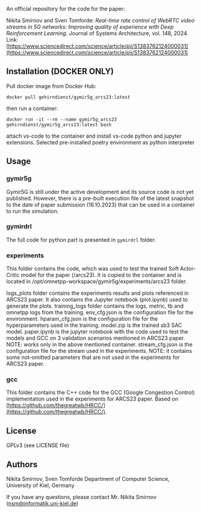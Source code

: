 An official repository for the code for the paper:

Nikita Smirnov and Sven Tomforde: *Real-time rate control of WebRTC video streams in 5G networks: Improving quality of experience with Deep Reinforcement Learning*. Journal of Systems Architecture, vol. 148, 2024.
Link: [https://www.sciencedirect.com/science/article/pii/S1383762124000031](https://www.sciencedirect.com/science/article/pii/S1383762124000031)

## Installation (DOCKER ONLY)
Pull docker image from Docker Hub:
```
docker pull gehirndienst/gymir5g_arcs23:latest
```
then run a container:
```
docker run -it --rm --name gymir5g_arcs23 gehirndienst/gymir5g_arcs23:latest bash
```

attach vs-code to the container and install vs-code python and jupyter extensions. Selected pre-installed poetry environment as python interpreter

## Usage
### gymir5g
Gymir5G is still under the active development and its source code is not yet published. However, there is a pre-built execution file of the latest snapshot to the date of paper submission (16.10.2023) that can be used in a container to run the simulation.

### gymirdrl
The full code for python part is presented in `gymirdrl` folder.

### experiments
This folder contains the code, which was used to test the trained Soft Actor-Critic model for the paper (/arcs23). It is copied to the container and is located in /opt/omnetpp-workspace/gymir5g/experiments/arcs23 folder.

logs_plots folder contains the experiments results and plots referenced in ARCS23 paper. It also contains the Jupyter notebook (plot.ipynb) used to generate the plots.
training_logs folder contains the logs, metric, tb and omnetpp logs from the training.
env_cfg.json is the configuration file for the environment.
hparam_cfg.json is the configuration file for the hyperparameters used in the training.
model.zip is the trained sb3 SAC model.
paper.ipynb is the jupyter notebook with the code used to test the models and GCC on 3 validation scenarios mentioned in ARCS23 paper. NOTE: works only in the above mentioned container.
stream_cfg.json is the configuration file for the stream used in the experiments. NOTE: it contains some not-omitted parameters that are not used in the experiments for ARCS23 paper.

### gcc
This folder contains the C++ code for the GCC (Google Congestion Control) implementation used in the experiments for ARCS23 paper. Based on [https://github.com/thegreatwb/HRCC/](https://github.com/thegreatwb/HRCC/).

## License
GPLv3 (see LICENSE file)

## Authors
Nikita Smirnov, Sven Tomforde
Department of Computer Science, University of Kiel, Germany

If you have any questions, please contact Mr. Nikita Smirnov (nsm@informatik.uni-kiel.de)